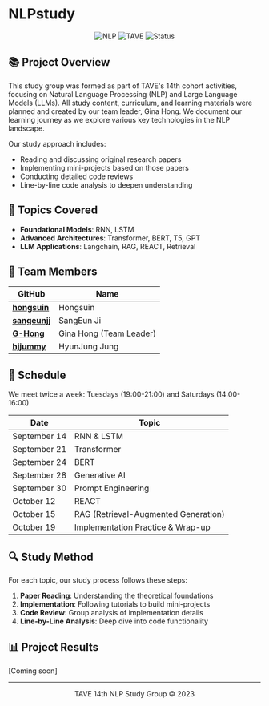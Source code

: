 # NLPstudy

<div align="center">
  
  ![NLP](https://img.shields.io/badge/NLP-Study-blue)
  ![TAVE](https://img.shields.io/badge/TAVE-14th-orange)
  ![Status](https://img.shields.io/badge/Status-Completed-brightgreen)
  
</div>

## 📚 Project Overview

This study group was formed as part of TAVE's 14th cohort activities, focusing on Natural Language Processing (NLP) and Large Language Models (LLMs). All study content, curriculum, and learning materials were planned and created by our team leader, Gina Hong. We document our learning journey as we explore various key technologies in the NLP landscape.

Our study approach includes:
- Reading and discussing original research papers
- Implementing mini-projects based on those papers
- Conducting detailed code reviews
- Line-by-line code analysis to deepen understanding

## 🧠 Topics Covered

- **Foundational Models**: RNN, LSTM
- **Advanced Architectures**: Transformer, BERT, T5, GPT
- **LLM Applications**: Langchain, RAG, REACT, Retrieval

## 👥 Team Members

| GitHub | Name | 
|--------|------|
| [**hongsuin**](https://github.com/hongsuin) | Hongsuin |
| [**sangeunjj**](https://github.com/sangeunjj) | SangEun Ji |
| [**G-Hong**](https://github.com/G-Hong) | Gina Hong (Team Leader) |
| [**hjjummy**](https://github.com/hjjummy) | HyunJung Jung  |


## 📅 Schedule

We meet twice a week: Tuesdays (19:00-21:00) and Saturdays (14:00-16:00)

| Date | Topic |
|------|-------|
| September 14 | RNN & LSTM |
| September 21 | Transformer |
| September 24 | BERT |
| September 28 | Generative AI |
| September 30 | Prompt Engineering |
| October 12 | REACT |
| October 15 | RAG (Retrieval-Augmented Generation) |
| October 19 | Implementation Practice & Wrap-up |

## 🔍 Study Method

For each topic, our study process follows these steps:

1. **Paper Reading**: Understanding the theoretical foundations
2. **Implementation**: Following tutorials to build mini-projects
3. **Code Review**: Group analysis of implementation details
4. **Line-by-Line Analysis**: Deep dive into code functionality

## 📊 Project Results

[Coming soon]

---

<div align="center">
  <p>TAVE 14th NLP Study Group © 2023</p>
</div>
